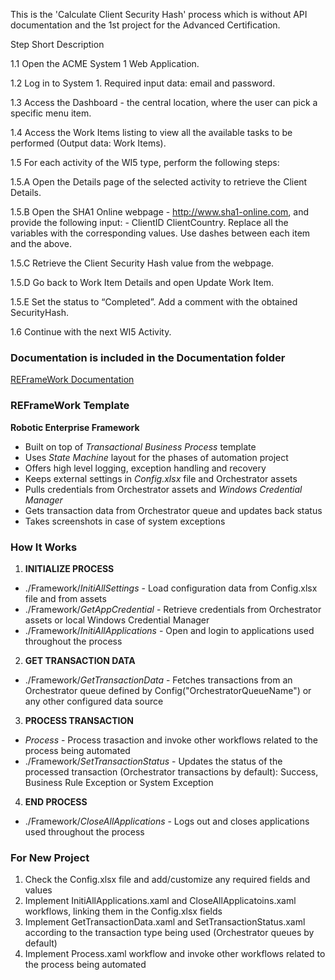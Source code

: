 This is the 'Calculate Client Security Hash' process which is without API documentation and the 1st project for the Advanced Certification.



Step    Short Description

1.1     Open the ACME System 1 Web Application.
 
1.2     Log in to System 1. Required input data: email and password. 

1.3     Access the Dashboard - the central location, where the user can pick a specific menu item.

1.4     Access the Work Items listing to view all the available tasks to be performed (Output data: Work Items).

1.5     For each activity of the WI5 type, perform the following steps: 

1.5.A   Open the Details page of the selected activity to retrieve the Client Details. 

1.5.B   Open the SHA1 Online webpage - http://www.sha1-online.com, and provide the following input: - ClientID ClientCountry. Replace all the variables with the corresponding values. Use dashes between each item and the above. 

1.5.C   Retrieve the Client Security Hash value from the webpage. 

1.5.D   Go back to Work Item Details and open Update Work Item. 

1.5.E   Set the status to “Completed”. Add a comment with the obtained SecurityHash.

1.6 Continue with the next WI5 Activity. 



### Documentation is included in the Documentation folder ###

[REFrameWork Documentation](https://github.com/UiPath/ReFrameWork/blob/master/Documentation/REFramework%20documentation.pdf)

### REFrameWork Template ###
**Robotic Enterprise Framework**

* Built on top of *Transactional Business Process* template
* Uses *State Machine* layout for the phases of automation project
* Offers high level logging, exception handling and recovery
* Keeps external settings in *Config.xlsx* file and Orchestrator assets
* Pulls credentials from Orchestrator assets and *Windows Credential Manager*
* Gets transaction data from Orchestrator queue and updates back status
* Takes screenshots in case of system exceptions


### How It Works ###

1. **INITIALIZE PROCESS**
 + ./Framework/*InitiAllSettings* - Load configuration data from Config.xlsx file and from assets
 + ./Framework/*GetAppCredential* - Retrieve credentials from Orchestrator assets or local Windows Credential Manager
 + ./Framework/*InitiAllApplications* - Open and login to applications used throughout the process

2. **GET TRANSACTION DATA**
 + ./Framework/*GetTransactionData* - Fetches transactions from an Orchestrator queue defined by Config("OrchestratorQueueName") or any other configured data source

3. **PROCESS TRANSACTION**
 + *Process* - Process trasaction and invoke other workflows related to the process being automated 
 + ./Framework/*SetTransactionStatus* - Updates the status of the processed transaction (Orchestrator transactions by default): Success, Business Rule Exception or System Exception

4. **END PROCESS**
 + ./Framework/*CloseAllApplications* - Logs out and closes applications used throughout the process


### For New Project ###

1. Check the Config.xlsx file and add/customize any required fields and values
2. Implement InitiAllApplications.xaml and CloseAllApplicatoins.xaml workflows, linking them in the Config.xlsx fields
3. Implement GetTransactionData.xaml and SetTransactionStatus.xaml according to the transaction type being used (Orchestrator queues by default)
4. Implement Process.xaml workflow and invoke other workflows related to the process being automated
